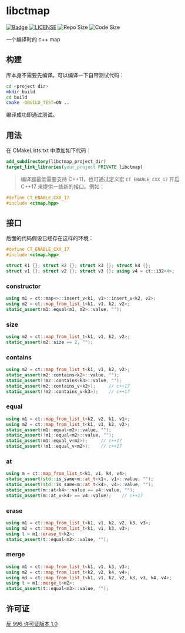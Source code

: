 # libctmap

[![Badge](https://img.shields.io/badge/link-996.icu-%23FF4D5B.svg?style=flat-square)](https://996.icu)
[![LICENSE](https://img.shields.io/badge/license-Anti%20996-blue.svg?style=flat-square)](/LICENSE)
![Repo Size](https://img.shields.io/github/repo-size/ghtz08/libctmap?style=flat-square)
![Code Size](https://img.shields.io/github/languages/code-size/ghtz08/libctmap?style=flat-square)

一个编译时的 c++ map

## 构建

库本身不需要先编译。可以编译一下自带测试代码：

```bash
cd <project dir>
mkdir build
cd build
cmake -DBUILD_TEST=ON ..
```

编译成功即通过测试。

## 用法

在 CMakeLists.txt 中添加如下代码：

```cmake
add_subdirectory(libctmap_project_dir)
target_link_libraries(your_project PRIVATE libctmap)
```

> 编译器最低需要支持 C++11，也可通过定义宏 `CT_ENABLE_CXX_17` 开启 C++17 来提供一些新的接口。例如：

```c++
#define CT_ENABLE_CXX_17
#include <ctmap.hpp>
```

## 接口

后面的代码假设已经存在这样的环境：

```c++
#define CT_ENABLE_CXX_17
#include <ctmap.hpp>

struct k1 {}; struct k2 {}; struct k3 {}; struct k4 {};
struct v1 {}; struct v2 {}; struct v3 {}; using v4 = ct::i32<4>;
```

### constructor

```c++
using m1 = ct::map<>::insert_v<k1, v1>::insert_v<k2, v2>;
using m2 = ct::map_from_list_t<k1, v1, k2, v2>;
static_assert(m1::equal<m1, m2>::value, "");
```

### size

```c++
using m2 = ct::map_from_list_t<k1, v1, k2, v2>;
static_assert(m2::size == 2, "");
```

### contains

```c++
using m2 = ct::map_from_list_t<k1, v1, k2, v2>;
static_assert(m2::contains<k2>::value, "");
static_assert(!m2::contains<k3>::value, "");
static_assert(m2::contains_v<k2>);     // c++17
static_assert(!m2::contains_v<k3>);    // c++17
```

### equal

```c++
using m1 = ct::map_from_list_t<k2, v2, k1, v1>;
using m2 = ct::map_from_list_t<k1, v1, k2, v2>;
static_assert(m1::equal<m2>::value, "");
static_assert(!m1::equal<m2>::value, "");
static_assert(m1::equal_v<m2>);     // c++17
static_assert(!m1::equal_v<m2>);    // c++17
```

### at

```c++
using m = ct::map_from_list_t<k1, v1, k4, v4>;
static_assert(std::is_same<m::at_t<k1>, v1>::value, "");
static_assert(std::is_same<m::at_t<k4>, v4>::value, "");
static_assert(m::at<k4>::value == v4::value, "");
static_assert(m::at_v<k4> == v4::value);    // c++17
```

### erase

```c++
using m1 = ct::map_from_list_t<k1, v1, k2, v2, k3, v3>;
using m2 = ct::map_from_list_t<k1, v1, k3, v3>;
using t = m1::erase_t<k2>;
static_assert(t::equal<m2>::value, "");
```

### merge

```c++
using m1 = ct::map_from_list_t<k1, v1, k3, v3>;
using m2 = ct::map_from_list_t<k2, v2, k4, v4>;
using m3 = ct::map_from_list_t<k1, v1, k2, v2, k3, v3, k4, v4>;
using t = m1::merge_t<m2>;
static_assert(t::equal<m3>::value, "");
```

## 许可证

[反 996 许可证版本 1.0](/LICENSE_CN)

